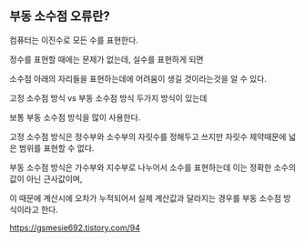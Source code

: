 ## 부동 소수점 오류란?

컴퓨터는 이진수로 모든 수를 표현한다.

정수를 표현할 때에는 문제가 없는데, 실수를 표현하게 되면

소수점 아래의 자리들을 표현하는데에 어려움이 생길 것이라는것을 알 수 있다.

고정 소수점 방식 vs 부동 소수점 방식 두가지 방식이 있는데

보통 부동 소수점 방식을 많이 사용한다.

고정 소수점 방식은 정수부와 소수부의 자릿수를 정해두고 쓰지만 자릿수 제약때문에 넓은 범위를 표현할 수 없다.

부동 소수점 방식은 가수부와 지수부로 나누어서 소수를 표현하는데 이는 정확한 소수의 값이 아닌 근사값이며, 

이 때문에 계산시에 오차가 누적되어서 실제 계산값과 달라지는 경우를 부동 소수점 방식이라고 한다.

https://gsmesie692.tistory.com/94
